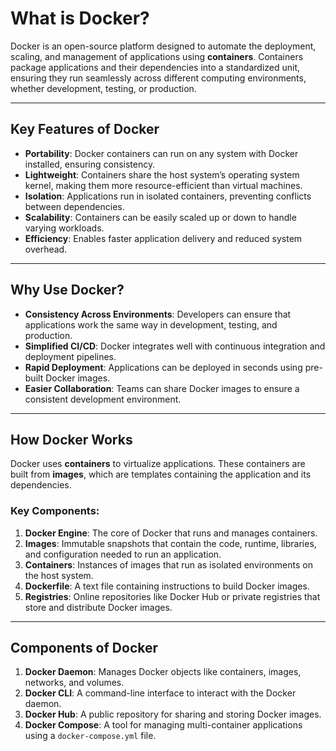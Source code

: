 # **What is Docker?**

Docker is an open-source platform designed to automate the deployment, scaling, and management of applications using **containers**. Containers package applications and their dependencies into a standardized unit, ensuring they run seamlessly across different computing environments, whether development, testing, or production.

---

## **Key Features of Docker**
- **Portability**: Docker containers can run on any system with Docker installed, ensuring consistency.
- **Lightweight**: Containers share the host system’s operating system kernel, making them more resource-efficient than virtual machines.
- **Isolation**: Applications run in isolated containers, preventing conflicts between dependencies.
- **Scalability**: Containers can be easily scaled up or down to handle varying workloads.
- **Efficiency**: Enables faster application delivery and reduced system overhead.

---

## **Why Use Docker?**
- **Consistency Across Environments**: Developers can ensure that applications work the same way in development, testing, and production.
- **Simplified CI/CD**: Docker integrates well with continuous integration and deployment pipelines.
- **Rapid Deployment**: Applications can be deployed in seconds using pre-built Docker images.
- **Easier Collaboration**: Teams can share Docker images to ensure a consistent development environment.

---

## **How Docker Works**

Docker uses **containers** to virtualize applications. These containers are built from **images**, which are templates containing the application and its dependencies.

### **Key Components:**
1. **Docker Engine**: The core of Docker that runs and manages containers.
2. **Images**: Immutable snapshots that contain the code, runtime, libraries, and configuration needed to run an application.
3. **Containers**: Instances of images that run as isolated environments on the host system.
4. **Dockerfile**: A text file containing instructions to build Docker images.
5. **Registries**: Online repositories like Docker Hub or private registries that store and distribute Docker images.

---

## **Components of Docker**
1. **Docker Daemon**: Manages Docker objects like containers, images, networks, and volumes.
2. **Docker CLI**: A command-line interface to interact with the Docker daemon.
3. **Docker Hub**: A public repository for sharing and storing Docker images.
4. **Docker Compose**: A tool for managing multi-container applications using a `docker-compose.yml` file.
